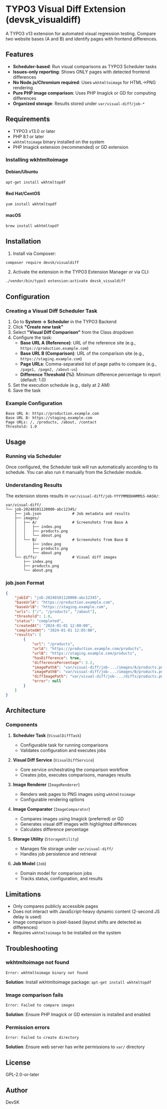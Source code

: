 # TYPO3 Visual Diff Extension (devsk_visualdiff)

A TYPO3 v13 extension for automated visual regression testing. Compare two website bases (A and B) and identify pages with frontend differences.

## Features

- **Scheduler-based**: Run visual comparisons as TYPO3 Scheduler tasks
- **Issues-only reporting**: Shows ONLY pages with detected frontend differences
- **No Node.js/Chromium required**: Uses `wkhtmltoimage` for HTML→PNG rendering
- **Pure PHP image comparison**: Uses PHP Imagick or GD for computing differences
- **Organized storage**: Results stored under `var/visual-diff/job-*`

## Requirements

- TYPO3 v13.0 or later
- PHP 8.1 or later
- `wkhtmltoimage` binary installed on the system
- PHP Imagick extension (recommended) or GD extension

### Installing wkhtmltoimage

#### Debian/Ubuntu
```bash
apt-get install wkhtmltopdf
```

#### Red Hat/CentOS
```bash
yum install wkhtmltopdf
```

#### macOS
```bash
brew install wkhtmltopdf
```

## Installation

1. Install via Composer:
```bash
composer require devsk/visualdiff
```

2. Activate the extension in the TYPO3 Extension Manager or via CLI:
```bash
./vendor/bin/typo3 extension:activate devsk_visualdiff
```

## Configuration

### Creating a Visual Diff Scheduler Task

1. Go to **System → Scheduler** in the TYPO3 Backend
2. Click **"Create new task"**
3. Select **"Visual Diff Comparison"** from the Class dropdown
4. Configure the task:
   - **Base URL A (Reference)**: URL of the reference site (e.g., `https://production.example.com`)
   - **Base URL B (Comparison)**: URL of the comparison site (e.g., `https://staging.example.com`)
   - **Page URLs**: Comma-separated list of page paths to compare (e.g., `/page1, /page2, /about-us`)
   - **Difference Threshold (%)**: Minimum difference percentage to report (default: 1.0)
5. Set the execution schedule (e.g., daily at 2 AM)
6. Save the task

### Example Configuration

```
Base URL A: https://production.example.com
Base URL B: https://staging.example.com
Page URLs: /, /products, /about, /contact
Threshold: 1.0
```

## Usage

### Running via Scheduler

Once configured, the Scheduler task will run automatically according to its schedule. You can also run it manually from the Scheduler module.

### Understanding Results

The extension stores results in `var/visual-diff/job-YYYYMMDDHHMMSS-HASH/`:

```
var/visual-diff/
└── job-20240101120000-abc12345/
    ├── job.json              # Job metadata and results
    ├── images/
    │   ├── A/                # Screenshots from Base A
    │   │   ├── index.png
    │   │   ├── products.png
    │   │   └── about.png
    │   └── B/                # Screenshots from Base B
    │       ├── index.png
    │       ├── products.png
    │       └── about.png
    └── diffs/                # Visual diff images
        ├── index.png
        ├── products.png
        └── about.png
```

### job.json Format

```json
{
    "jobId": "job-20240101120000-abc12345",
    "baseUrlA": "https://production.example.com",
    "baseUrlB": "https://staging.example.com",
    "urls": ["/", "/products", "/about"],
    "threshold": 1.0,
    "status": "completed",
    "createdAt": "2024-01-01 12:00:00",
    "completedAt": "2024-01-01 12:05:00",
    "results": [
        {
            "url": "/products",
            "urlA": "https://production.example.com/products",
            "urlB": "https://staging.example.com/products",
            "hasDifference": true,
            "differencePercentage": 5.2,
            "imagePathA": "var/visual-diff/job-.../images/A/products.png",
            "imagePathB": "var/visual-diff/job-.../images/B/products.png",
            "diffImagePath": "var/visual-diff/job-.../diffs/products.png",
            "error": null
        }
    ]
}
```

## Architecture

### Components

1. **Scheduler Task** (`VisualDiffTask`)
   - Configurable task for running comparisons
   - Validates configuration and executes jobs

2. **Visual Diff Service** (`VisualDiffService`)
   - Core service orchestrating the comparison workflow
   - Creates jobs, executes comparisons, manages results

3. **Image Renderer** (`ImageRenderer`)
   - Renders web pages to PNG images using `wkhtmltoimage`
   - Configurable rendering options

4. **Image Comparator** (`ImageComparator`)
   - Compares images using Imagick (preferred) or GD
   - Generates visual diff images with highlighted differences
   - Calculates difference percentage

5. **Storage Utility** (`StorageUtility`)
   - Manages file storage under `var/visual-diff/`
   - Handles job persistence and retrieval

6. **Job Model** (`Job`)
   - Domain model for comparison jobs
   - Tracks status, configuration, and results

## Limitations

- Only compares publicly accessible pages
- Does not interact with JavaScript-heavy dynamic content (2-second JS delay is used)
- Image comparison is pixel-based (layout shifts are detected as differences)
- Requires `wkhtmltoimage` to be installed on the system

## Troubleshooting

### wkhtmltoimage not found
```
Error: wkhtmltoimage binary not found
```
**Solution**: Install wkhtmltoimage package: `apt-get install wkhtmltopdf`

### Image comparison fails
```
Error: Failed to compare images
```
**Solution**: Ensure PHP Imagick or GD extension is installed and enabled

### Permission errors
```
Error: Failed to create directory
```
**Solution**: Ensure web server has write permissions to `var/` directory

## License

GPL-2.0-or-later

## Author

DevSK